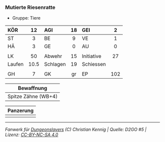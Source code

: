 ### Mutierte Riesenratte

- Gruppe: Tiere

| KÖR    |  12  | AGI      | 18  | GEI        |  2  |
| :----- | :--: | :------- | :-: | :--------- | :-: |
| ST     |  3   | BE       |  9  | VE         |  1  |
| HÄ     |  3   | GE       |  0  | AU         |  0  |
|        |      |          |     |            |     |
| LK     |  50  | Abwehr   | 15  | Initiative | 27  |
| Laufen | 10.5 | Schlagen | 19  | Schiessen  |     |
|        |      |          |     |            |     |
| GH     |  7   | GK       | gr  | EP         | 102 |

|     Bewaffnung      |
| :-----------------: |
| Spitze Zähne (WB+4) |

| Panzerung |
| :-------: |
|           |

---

_Fanwerk für [Dungeonslayers](https://www.dungeonslayers.net/) (C) Christian Kennig | Quelle: D2GO #5 | Lizenz: [CC-BY-NC-SA 4.0](https://creativecommons.org/licenses/by-nc-sa/4.0/deed.de)_
